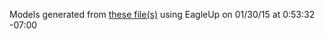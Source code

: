 Models generated from [these file(s)](https://raw.github.com/sparkfun/AD5330_Breakout/ec961023578bd6d88a69849b37aa34760c160ae2/Hardware/AD5330_Breakout.brd) using EagleUp on 01/30/15 at 0:53:32 -07:00

